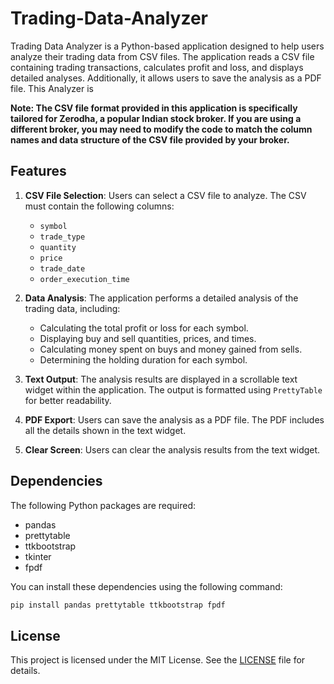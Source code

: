# Trading-Data-Analyzer
Trading Data Analyzer is a Python-based application designed to help users analyze their trading data from CSV files. The application reads a CSV file containing trading transactions, calculates profit and loss, and displays detailed analyses. Additionally, it allows users to save the analysis as a PDF file. This Analyzer is 

**Note: The CSV file format provided in this application is specifically tailored for Zerodha, a popular Indian stock broker. If you are using a different broker, you may need to modify the code to match the column names and data structure of the CSV file provided by your broker.**

## Features

1. **CSV File Selection**: Users can select a CSV file to analyze. The CSV must contain the following columns:
   - `symbol`
   - `trade_type`
   - `quantity`
   - `price`
   - `trade_date`
   - `order_execution_time`

2. **Data Analysis**: The application performs a detailed analysis of the trading data, including:
   - Calculating the total profit or loss for each symbol.
   - Displaying buy and sell quantities, prices, and times.
   - Calculating money spent on buys and money gained from sells.
   - Determining the holding duration for each symbol.

3. **Text Output**: The analysis results are displayed in a scrollable text widget within the application. The output is formatted using `PrettyTable` for better readability.

4. **PDF Export**: Users can save the analysis as a PDF file. The PDF includes all the details shown in the text widget.

5. **Clear Screen**: Users can clear the analysis results from the text widget.

## Dependencies

The following Python packages are required:
- pandas
- prettytable
- ttkbootstrap
- tkinter
- fpdf

You can install these dependencies using the following command:
```sh
pip install pandas prettytable ttkbootstrap fpdf
```

## License

This project is licensed under the MIT License. See the [LICENSE](LICENSE) file for details.

